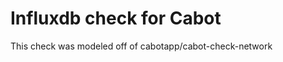 Influxdb check for Cabot
=======================

This check was modeled off of cabotapp/cabot-check-network
